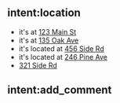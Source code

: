 ## intent:location
- it's at [123 Main St](LOCATION)
- it's at [135 Oak Ave](LOCATION)
- it's located at [456 Side Rd](LOCATION)
- it's located at [246 Pine Ave](LOCATION)
- [321 Side Rd](LOCATION)

## intent:add_comment